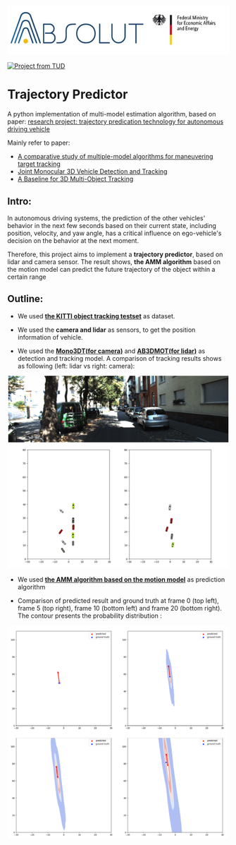 [![Project from BMW](https://github.com/chrisHuxi/Trajectory_Predictor/blob/master/readme_images/Absolut.jpeg)](https://absolut-projekt.de/)

[![Project from TUD](https://img.shields.io/badge/TU%20dresden-Computer%20Science-blue)](https://tu-dresden.de/ing/informatik)


# Trajectory Predictor
A python implementation of multi-model estimation algorithm, based on paper: [research project: trajectory predication technology for autonomous driving vehicle](https://github.com/chrisHuxi/Trajectory_Predictor/blob/master/readme_images/trajectory_predication_final.pdf)

Mainly refer to paper:
  * [A comparative study of multiple-model algorithms for maneuvering target tracking](http://citeseerx.ist.psu.edu/viewdoc/download?doi=10.1.1.61.9763&rep=rep1&type=pdf)
  * [Joint Monocular 3D Vehicle Detection and Tracking](https://github.com/ucbdrive/3d-vehicle-tracking)
  * [A Baseline for 3D Multi-Object Tracking](https://github.com/xinshuoweng/AB3DMOT)

## Intro:
In autonomous driving systems, the prediction of the other vehicles' behavior in the next few seconds based on their current state, including position, velocity, and yaw angle, has a critical influence on ego-vehicle's decision on the behavior at the next moment. 

Therefore, this project aims to implement a **trajectory predictor**, based on lidar and camera sensor. The result shows, **the AMM algorithm** based on the motion model can predict the future trajectory of the object within a certain range


## Outline:
  * We used [**the KITTI object tracking testset**]() as dataset. 
  
  * We used the **camera and lidar** as sensors, to get the position information of vehicle.
  
  * We used the [**Mono3DT(for camera)**](https://github.com/ucbdrive/3d-vehicle-tracking) and [**AB3DMOT(for lidar)**](https://github.com/xinshuoweng/AB3DMOT) as detection and tracking model. A comparison of tracking results shows as following (left: lidar vs right: camera):

<div align=center> <img src="https://github.com/chrisHuxi/Trajectory_Predictor/blob/master/readme_images/comparison_.gif" alt="drawing" width="500"/> </div>
  
  * We used [**the AMM algorithm based on the motion model**](http://citeseerx.ist.psu.edu/viewdoc/download?doi=10.1.1.61.9763&rep=rep1&type=pdf) as prediction algorithm
  
  * Comparison of predicted result and ground truth at frame 0 (top left), frame 5 (top right), frame 10 (bottom left) and frame 20 (bottom right). The contour presents the probability distribution :
  
<div align=center> <img src="https://github.com/chrisHuxi/Trajectory_Predictor/blob/master/readme_images/frame_predict_10-30_obj_846.jpg" alt="drawing" width="500"/> </div>
  
 


